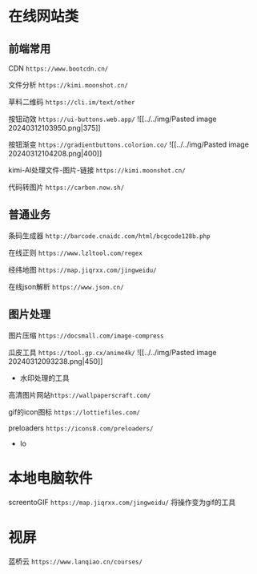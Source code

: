 # 在线网站类

## 前端常用

CDN
`https://www.bootcdn.cn/`

文件分析
`https://kimi.moonshot.cn/`

草料二维码
`https://cli.im/text/other`

按钮动效
`https://ui-buttons.web.app/`
![[../../img/Pasted image 20240312103950.png|375]]


按钮渐变
`https://gradientbuttons.colorion.co/`
![[../../img/Pasted image 20240312104208.png|400]]

kimi-AI处理文件-图片-链接
`https://kimi.moonshot.cn/`


代码转图片
`https://carbon.now.sh/`

## 普通业务

条码生成器
`http://barcode.cnaidc.com/html/bcgcode128b.php`

在线正则
`https://www.lzltool.com/regex`

经纬地图
`https://map.jiqrxx.com/jingweidu/`

在线json解析
`https://www.json.cn/`


## 图片处理

图片压缩
`https://docsmall.com/image-compress`

瓜皮工具
`https://tool.gp.cx/anime4k/`
![[../../img/Pasted image 20240312093238.png|450]]
* 水印处理的工具

高清图片网站`https://wallpaperscraft.com/`

gif的icon图标
`https://lottiefiles.com/`

preloaders
`https://icons8.com/preloaders/`
* lo

# 本地电脑软件

screentoGIF
`https://map.jiqrxx.com/jingweidu/`
将操作变为gif的工具


# 视屏

蓝桥云
`https://www.lanqiao.cn/courses/`